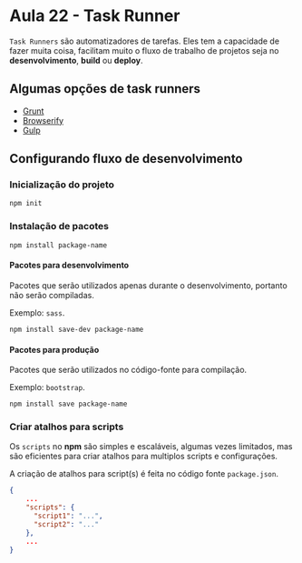 # Aula 22 - Task Runner

`Task Runners` são automatizadores de tarefas. Eles tem a capacidade de fazer muita coisa, facilitam muito o fluxo de trabalho de projetos seja no **desenvolvimento**, **build** ou **deploy**.

## Algumas opções de task runners

- [Grunt](https://gruntjs.com/)
- [Browserify](https://browserify.org/)
- [Gulp](https://gulpjs.com/)

## Configurando fluxo de desenvolvimento

### Inicialização do projeto

```shell
npm init
```

### Instalação de pacotes

```shell
npm install package-name
```

#### Pacotes para desenvolvimento

Pacotes que serão utilizados apenas durante o desenvolvimento, portanto não serão compiladas.

Exemplo: `sass`.

```shell
npm install save-dev package-name
```

#### Pacotes para produção

Pacotes que serão utilizados no código-fonte para compilação.

Exemplo: `bootstrap`.

```shell
npm install save package-name
```

### Criar atalhos para scripts

Os `scripts` no **npm** são simples e escaláveis, algumas vezes limitados, mas são eficientes para criar atalhos para multiplos scripts e configurações.

A criação de atalhos para script(s) é feita no código fonte `package.json`.

```json
{
    ...
    "scripts": {
      "script1": "...",
      "script2": "..."
    },
    ...
}
```